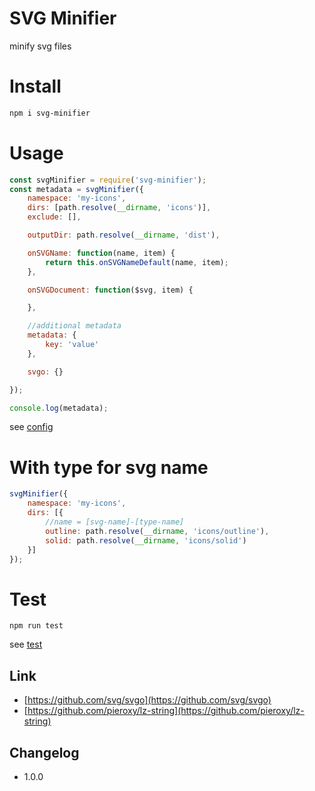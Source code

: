 # SVG Minifier
minify svg files

# Install
```sh
npm i svg-minifier
```

# Usage
```js
const svgMinifier = require('svg-minifier');
const metadata = svgMinifier({
    namespace: 'my-icons',
    dirs: [path.resolve(__dirname, 'icons')],
    exclude: [],

    outputDir: path.resolve(__dirname, 'dist'),

    onSVGName: function(name, item) {
        return this.onSVGNameDefault(name, item);
    },

    onSVGDocument: function($svg, item) {

    },

    //additional metadata
    metadata: {
        key: 'value'
    },

    svgo: {}

});

console.log(metadata);

```
see [config](lib/config.js)
# With type for svg name
```js
svgMinifier({
    namespace: 'my-icons',
    dirs: [{
        //name = [svg-name]-[type-name]
        outline: path.resolve(__dirname, 'icons/outline'),
        solid: path.resolve(__dirname, 'icons/solid')
    }]
});
```

# Test
```
npm run test
```
see [test](test/test.js)

## Link
* [https://github.com/svg/svgo](https://github.com/svg/svgo)
* [https://github.com/pieroxy/lz-string](https://github.com/pieroxy/lz-string)

## Changelog

* 1.0.0
